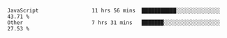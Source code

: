 
<!--
**xy406043/xy406043** is a ✨ _special_ ✨ repository because its `README.md` (this file) appears on your GitHub profile.

Here are some ideas to get you started:

- 🔭 I’m currently working on ...
- 🌱 I’m currently learning ...
- 👯 I’m looking to collaborate on ...
- 🤔 I’m looking for help with ...
- 💬 Ask me about ...
- 📫 How to reach me: ...
- 😄 Pronouns: ...
- ⚡ Fun fact: ...
-->

<!--START_SECTION:waka-->

```text
JavaScript                 11 hrs 56 mins  ███████████░░░░░░░░░░░░░░   43.71 %
Other                      7 hrs 31 mins   ███████░░░░░░░░░░░░░░░░░░   27.53 %
```

<!--END_SECTION:waka-->
